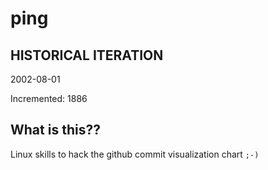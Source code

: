 # ping

## HISTORICAL ITERATION
2002-08-01

Incremented: 1886

## What is this?? 
Linux skills to hack the github commit visualization chart `;-)`
